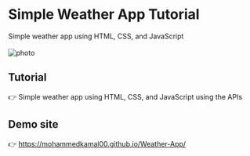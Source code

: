 # Simple Weather App Tutorial



Simple weather app using HTML, CSS, and JavaScript
<br/>
<br/>
![photo](https://github.com/mohammedkamal00/Weather-App/assets/71609201/1471a1ba-921f-442e-8b2b-ba0ca5f49a26)



## Tutorial

 👉 Simple weather app using HTML, CSS, and JavaScript using the APIs


## Demo site

 👉 https://mohammedkamal00.github.io/Weather-App/ 

